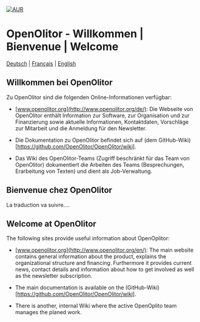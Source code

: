[![AUR](https://img.shields.io/aur/license/yaourt.svg?maxAge=2592000)](https://raw.githubusercontent.com/OpenOlitor/OpenOlitor/master/LICENSE)

# OpenOlitor - Willkommen | Bienvenue | Welcome

[Deutsch](#willkommen-bei-openolitor) | [Français](#bienvenue-chez-openolitor) | [English](#welcome-at-openolitor)


## Willkommen bei OpenOlitor

Zu OpenOlitor sind die folgenden Online-Informationen verfügbar:

* [www.openolitor.org](http://www.openolitor.org/de/): Die Webseite von OpenOlitor enthält Information zur Software, zur Organisation und zur Finanzierung sowie aktuelle Informationen, Kontaktdaten, Vorschläge zur Mitarbeit und die Anmeldung für den Newsletter.

* Die Dokumentation zu OpenOlitor befindet sich auf (dem GitHub-Wiki)[https://github.com/OpenOlitor/OpenOlitor/wiki].

* Das Wiki des OpenOlitor-Teams (Zugriff beschränkt für das Team von OpenOlitor) dokumentiert die Arbeiten des Teams (Besprechungen, Erarbeitung von Texten) und dient als Job-Verwaltung.

## Bienvenue chez OpenOlitor

La traduction va suivre....

## Welcome at OpenOlitor

The following sites provide useful information about OpenOplitor:

* [www.openolitor.org](http://www.openolitor.org/en/): The main website contains general information about the product, explains the organizational structure and financing. Furthermore it provides current news, contact details and information about how to get involved as well as the newsletter subscription.

* The main documentation is available on the (GitHub-Wiki)[https://github.com/OpenOlitor/OpenOlitor/wiki].

* There is another, internal Wiki where the active OpenOplito team manages the planed work.





